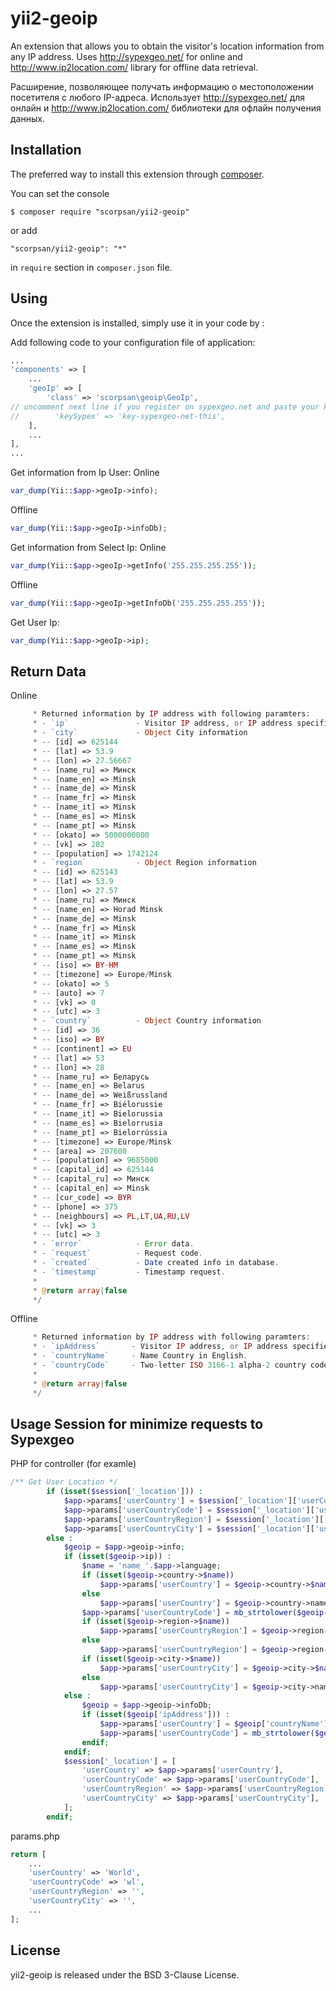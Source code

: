 # yii2-geoip

An extension that allows you to obtain the visitor's location information from any IP address. Uses http://sypexgeo.net/ for online and http://www.ip2location.com/ library for offline data retrieval.

Расширение, позволяющее получать информацию о местоположении посетителя с любого IP-адреса. Использует http://sypexgeo.net/ для онлайн и http://www.ip2location.com/ библиотеки для офлайн получения данных.

## Installation

The preferred way to install this extension through [composer](http://getcomposer.org/download/).

You can set the console

```
$ composer require "scorpsan/yii2-geoip"
```

or add

```
"scorpsan/yii2-geoip": "*"
```

in ```require``` section in `composer.json` file.

## Using

Once the extension is installed, simply use it in your code by  :

Add following code to your configuration file of application:

```php
...
'components' => [
    ...
    'geoIp' => [
        'class' => 'scorpsan\geoip\GeoIp',
// uncomment next line if you register on sypexgeo.net and paste your key        
//        'keySypex' => 'key-sypexgeo-net-this',
    ],
    ...
],
...
```

Get information from Ip User:
Online

```php
var_dump(Yii::$app->geoIp->info);
```

Offline

```php
var_dump(Yii::$app->geoIp->infoDb);
```

Get information from Select Ip:
Online

```php
var_dump(Yii::$app->geoIp->getInfo('255.255.255.255'));
```

Offline
```php
var_dump(Yii::$app->geoIp->getInfoDb('255.255.255.255'));
```

Get User Ip:

```php
var_dump(Yii::$app->geoIp->ip);
```

## Return Data

Online
```php
     * Returned information by IP address with following paramters:
     * - `ip`               - Visitor IP address, or IP address specified as parameter.
     * - `city`             - Object City information
     * -- [id] => 625144
     * -- [lat] => 53.9
     * -- [lon] => 27.56667
     * -- [name_ru] => Минск
     * -- [name_en] => Minsk
     * -- [name_de] => Minsk
     * -- [name_fr] => Minsk
     * -- [name_it] => Minsk
     * -- [name_es] => Minsk
     * -- [name_pt] => Minsk
     * -- [okato] => 5000000000
     * -- [vk] => 282
     * -- [population] => 1742124
     * - `region`           - Object Region information
     * -- [id] => 625143
     * -- [lat] => 53.9
     * -- [lon] => 27.57
     * -- [name_ru] => Минск
     * -- [name_en] => Horad Minsk
     * -- [name_de] => Minsk
     * -- [name_fr] => Minsk
     * -- [name_it] => Minsk
     * -- [name_es] => Minsk
     * -- [name_pt] => Minsk
     * -- [iso] => BY-HM
     * -- [timezone] => Europe/Minsk
     * -- [okato] => 5
     * -- [auto] => 7
     * -- [vk] => 0
     * -- [utc] => 3
     * - `country`          - Object Country information
     * -- [id] => 36
     * -- [iso] => BY
     * -- [continent] => EU
     * -- [lat] => 53
     * -- [lon] => 28
     * -- [name_ru] => Беларусь
     * -- [name_en] => Belarus
     * -- [name_de] => Weißrussland
     * -- [name_fr] => Biélorussie
     * -- [name_it] => Bielorussia
     * -- [name_es] => Bielorrusia
     * -- [name_pt] => Bielorrússia
     * -- [timezone] => Europe/Minsk
     * -- [area] => 207600
     * -- [population] => 9685000
     * -- [capital_id] => 625144
     * -- [capital_ru] => Минск
     * -- [capital_en] => Minsk
     * -- [cur_code] => BYR
     * -- [phone] => 375
     * -- [neighbours] => PL,LT,UA,RU,LV
     * -- [vk] => 3
     * -- [utc] => 3
     * - `error`            - Error data.
     * - `request`          - Request code.
     * - `created`          - Date created info in database.
     * - `timestamp`        - Timestamp request.
     *
     * @return array|false
     */
```

Offline
```php
     * Returned information by IP address with following paramters:
     * - `ipAddress`       - Visitor IP address, or IP address specified as parameter.
     * - `countryName`     - Name Country in English.
     * - `countryCode`     - Two-letter ISO 3166-1 alpha-2 country code.
     *
     * @return array|false
     */
```

## Usage Session for minimize requests to Sypexgeo

PHP for controller (for examle)

```php
/** Get User Location */
        if (isset($session['_location'])) :
            $app->params['userCountry'] = $session['_location']['userCountry'];
            $app->params['userCountryCode'] = $session['_location']['userCountryCode'];
            $app->params['userCountryRegion'] = $session['_location']['userCountryRegion'];
            $app->params['userCountryCity'] = $session['_location']['userCountryCity'];
        else :
            $geoip = $app->geoip->info;
            if (isset($geoip->ip)) :
                $name = 'name_'.$app->language;
                if (isset($geoip->country->$name))
                    $app->params['userCountry'] = $geoip->country->$name;
                else
                    $app->params['userCountry'] = $geoip->country->name_en;
                $app->params['userCountryCode'] = mb_strtolower($geoip->country->iso, 'UTF-8');
                if (isset($geoip->region->$name))
                    $app->params['userCountryRegion'] = $geoip->region->$name;
                else
                    $app->params['userCountryRegion'] = $geoip->region->name_en;
                if (isset($geoip->city->$name))
                    $app->params['userCountryCity'] = $geoip->city->$name;
                else
                    $app->params['userCountryCity'] = $geoip->city->name_en;
            else :
                $geoip = $app->geoip->infoDb;
                if (isset($geoip['ipAddress'])) :
                    $app->params['userCountry'] = $geoip['countryName'];
                    $app->params['userCountryCode'] = mb_strtolower($geoip['countryCode'], 'UTF-8');
                endif;
            endif;
            $session['_location'] = [
                'userCountry' => $app->params['userCountry'],
                'userCountryCode' => $app->params['userCountryCode'],
                'userCountryRegion' => $app->params['userCountryRegion'],
                'userCountryCity' => $app->params['userCountryCity'],
            ];
        endif;
```

params.php

```php
return [
    ...
    'userCountry' => 'World',
    'userCountryCode' => 'wl',
    'userCountryRegion' => '',
    'userCountryCity' => '',
    ...
];
```

## License

yii2-geoip is released under the BSD 3-Clause License.
